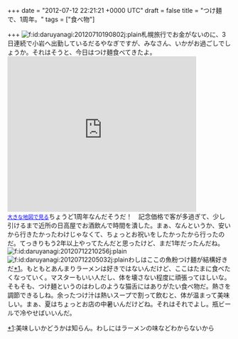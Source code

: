 
+++
date = "2012-07-12 22:21:21 +0000 UTC"
draft = false
title = "つけ麺で、1周年。"
tags = ["食べ物"]

+++
<img src="http://cdn-ak.f.st-hatena.com/images/fotolife/d/daruyanagi/20120710/20120710190802.jpg" alt="f:id:daruyanagi:20120710190802j:plain" title="f:id:daruyanagi:20120710190802j:plain" class="hatena-fotolife"/>札幌旅行でお金がないのに、3日連続で小岩へ出勤しているだるやなぎですが、みなさん、いかがお過ごしでしょうか。それはそうと、今日はつけ麺食べてきたよ。<iframe width="425" height="350" frameborder="0" scrolling="no" marginheight="0" marginwidth="0" src="https://maps.google.co.jp/maps?ie=UTF8&amp;cid=4437544440132604671&amp;q=%E3%81%A4%E3%81%91%E3%82%81%E3%82%93%E3%83%BB%E3%82%89%E3%83%BC%E3%82%81%E3%82%93+%E3%81%A4%EF%BD%9E%E3%81%A8%E3%82%93&amp;gl=JP&amp;hl=ja&amp;t=m&amp;brcurrent=3,0x601886771bc8a8ef:0xa5ee20061c959476,0&amp;ll=35.735087,139.884002&amp;spn=0.006096,0.00912&amp;z=16&amp;iwloc=A&amp;output=embed"></iframe><br/><small><a href="https://maps.google.co.jp/maps?ie=UTF8&amp;cid=4437544440132604671&amp;q=%E3%81%A4%E3%81%91%E3%82%81%E3%82%93%E3%83%BB%E3%82%89%E3%83%BC%E3%82%81%E3%82%93+%E3%81%A4%EF%BD%9E%E3%81%A8%E3%82%93&amp;gl=JP&amp;hl=ja&amp;t=m&amp;brcurrent=3,0x601886771bc8a8ef:0xa5ee20061c959476,0&amp;ll=35.735087,139.884002&amp;spn=0.006096,0.00912&amp;z=16&amp;iwloc=A&amp;source=embed" style="color:#0000FF;text-align:left">大きな地図で見る</a></small>ちょうど1周年なんだそうだ！　記念価格で客が多過ぎて、少し引けるまで近所の日高屋でお酒飲んで時間を潰した。まぁ、なんというか、安いから行きたかったわけじゃなくて、ちょっとお祝いをしたかったから行ったのだ。てっきりもう2年以上やってたんだと思ったけど、まだ1年だったんだね。<img src="http://cdn-ak.f.st-hatena.com/images/fotolife/d/daruyanagi/20120712/20120712210256.jpg" alt="f:id:daruyanagi:20120712210256j:plain" title="f:id:daruyanagi:20120712210256j:plain" class="hatena-fotolife"/><img src="http://cdn-ak.f.st-hatena.com/images/fotolife/d/daruyanagi/20120712/20120712205032.jpg" alt="f:id:daruyanagi:20120712205032j:plain" title="f:id:daruyanagi:20120712205032j:plain" class="hatena-fotolife"/>わしはここの魚粉つけ麺が結構好きだ<a href="#f1" name="fn1" title="美味しいかどうかは知らん。わしにはラーメンの味などわからないから">*1</a>。もともとあんまりラーメンは好きではないんだけど、ここはたまに食べたくなっていく。マスターもいい人だし、体を壊さない程度に頑張ってほしいな。そもそも、つけ麺というのはわしのような猫舌にはありがたい食べ物だ。熱さを調節できるしね。余ったつけ汁は熱いスープで割って飲むと、体が温まって美味しい。まぁ、夏はちょっとお店の中暑いんだけどね。それはそれでよし。瓶ビールで冷やせばいいんだ。
<div class="footnote">
<a href="#fn1" name="f1" class="footnote-number">*1</a><span class="footnote-delimiter">:</span><span class="footnote-text">美味しいかどうかは知らん。わしにはラーメンの味などわからないから</span>
</div>

